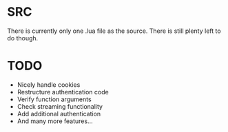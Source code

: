 SRC
====

There is currently only one .lua file as the source. There is still plenty left to do though.

TODO
====

+ Nicely handle cookies
+ Restructure authentication code
+ Verify function arguments
+ Check streaming functionality
+ Add additional authentication
+ And many more features...
